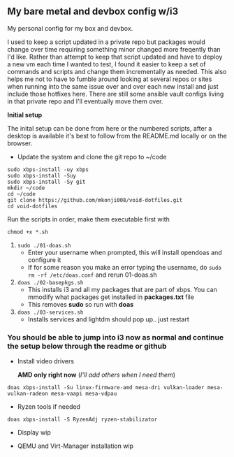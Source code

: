 ## My bare metal and devbox config w/i3

My personal config for my box and devbox. 

I used to keep a script updated in a private repo but packages would change over time requiring something minor changed more freqently than I'd like. Rather than attempt to keep that script updated and have to deploy a new vm each time I wanted to test, I found it easier to keep a set of commands and scripts and change them incrementally as needed. This also helps me not to have to fumble around looking at several repos or sites when running into the same issue over and over each new install and just include those hotfixes here. There are still some ansible vault configs living in that private repo and I'll eventually move them over.

**Initial setup**

The inital setup can be done from here or the numbered scripts, after a desktop is available it's best to follow from the README.md locally or on the browser.

- Update the system and clone the git repo to ~/code

```
sudo xbps-install -uy xbps
sudo xbps-install -Suy
sudo xbps-install -Sy git
mkdir ~/code
cd ~/code
git clone https://github.com/mkonji008/void-dotfiles.git
cd void-dotfiles
```
Run the scripts in order, make them executable first with

``chmod +x *.sh``

1. ``sudo ./01-doas.sh``
   - Enter your username when prompted, this will install opendoas and configure it
   - If for some reason you make an error typing the username, do ``sudo rm -rf /etc/doas.conf`` and rerun 01-doas.sh
2. ``doas ./02-basepkgs.sh``
   - This installs i3 and all my packages that are part of xbps. You can mmodify what packages get installed in **packages.txt** file
   - This removes **sudo** so run with **doas**
3. ``doas ./03-services.sh``
   - Installs services and lightdm should pop up.. just restart

### You should be able to jump into i3 now as normal and continue the setup below through the readme or github
 
- Install video drivers

   **AMD only right now**  (*I'll add others when I need them*)
```
doas xbps-install -Su linux-firmware-amd mesa-dri vulkan-loader mesa-vulkan-radeon mesa-vaapi mesa-vdpau
```

- Ryzen tools if needed 

```
doas xbps-install -S RyzenAdj ryzen-stabilizator
```

- Display
wip

- QEMU and Virt-Manager installation
wip


